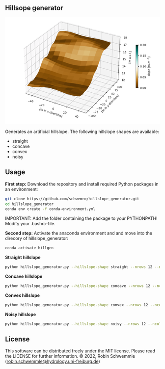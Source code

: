 ## Hillsope generator

<p align="center">
<img src="hillslope.png">
</p>

Generates an artificial hillslope. The following hillslope shapes are
available:
- straight
- concave
- convex
- noisy

## Usage
**First step:**
Download the repository and install required Python packages in an environment:
```bash
git clone https://github.com/schwemro/hillslope_generator.git
cd hillslope_generator
conda env create -f conda-environment.yml
```
IMPORTANT: Add the folder containing the package to your PYTHONPATH! Modify
your .bashrc-file.

**Second step:**
Activate the anaconda environment and and move into the direcory of
hillslope_generator:
```bash
conda activate hillgen
```
**Straight hillslope**
```bash
python hillslope_generator.py --hillslope-shape straight --nrows 12 --ncols 24 --bottom 10 --top 20 --cell-width 10 --write-output
```
**Concave hillslope**
```bash
python hillslope_generator.py --hillslope-shape concave --nrows 12 --ncols 24 --bottom 10 --top 20 --cell-width 10 --write-output
```
**Convex hillslope**
```bash
python hillslope_generator.py --hillslope-shape convex --nrows 12 --ncols 24 --bottom 10 --top 20 --cell-width 10 --write-output
```
**Noisy hillslope**
```bash
python hillslope_generator.py --hillslope-shape noisy --nrows 12 --ncols 24 --bottom 10 --top 20 --cell-width 10 --write-output
```

## License
This software can be distributed freely under the MIT license. Please read the LICENSE for further information.
© 2022, Robin Schwemmle (<robin.schwemmle@hydrology.uni-freiburg.de>)
